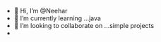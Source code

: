 - 👋 Hi, I’m @Neehar
- 🌱 I’m currently learning ...java
- 💞️ I’m looking to collaborate on ...simple projects
- 

<!---
19b91a12f7/19b91a12f7 is a ✨ special ✨ repository because its `README.md` (this file) appears on your GitHub profile.
You can click the Preview link to take a look at your changes.
--->
